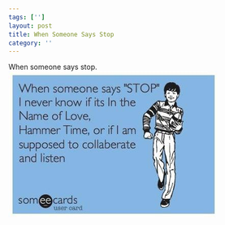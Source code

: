 ```yaml
---
tags: ['']
layout: post
title: When Someone Says Stop
category: ''
---
```

When someone says stop.
![When someone says stop.](/uploads/2012-10-11-when-someone-says-stop.jpg)
